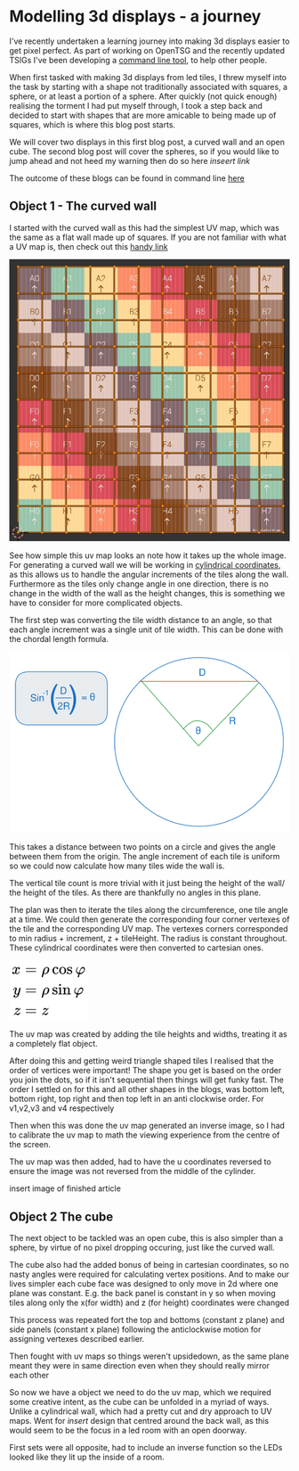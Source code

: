 # Modelling 3d displays - a journey

I've recently undertaken a learning journey into making 3d displays easier to get pixel perfect.
As part of working on OpenTSG and the recently updated TSIGs I've been developing a [command line tool](https://gitlab.com/mm-eng/tsig-demos), 
to help other people.

When first tasked with making 3d displays from led tiles, I threw myself into the task by starting with a
shape not traditionally associated with squares, a sphere, or at least a portion of a sphere.
After quickly (not quick enough) realising the torment I had put myself through, I took a step back and decided to start with
shapes that are more amicable to being made up of squares, which is where this blog post starts.

We will cover two displays in this first blog post, a curved wall and an open cube.
The second blog post will cover the spheres, so if you would like to jump ahead and not heed my warning then do so here *inseert link*

The outcome of these blogs can be found in command line [here](https://gitlab.com/mm-eng/tsig-demos)

## Object 1 - The curved wall

I started with the curved wall as this had the simplest UV map, which was the same as a flat wall made up of squares.
If you are not familiar with what a UV map is, then check out this [handy link](https://conceptartempire.com/uv-mapping-unwrapping/)

!["a curved wall uv map"](./curveUV.jpg)

See how simple this uv map looks an note how it takes up the whole image.
For generating a curved wall we will be working in [cylindrical coordinates](https://en.wikipedia.org/wiki/Cylindrical_coordinate_system),
as this allows us to handle the angular increments of the tiles along the wall.
Furthermore as the tiles only change angle in one direction, there is no change in the width of the
wall as the height changes, this is something we have to consider for more complicated objects.

The first step was converting the tile width distance to an angle, so that each angle increment was a single unit of tile width.
This can be done with the chordal length formula.

!["The chordal length formula"](./chordLength.svg)

This takes a distance between two points on a circle and gives the angle between them from the origin.
The angle increment of each tile is uniform so we could now calculate how many tiles wide the wall is.

The vertical tile count is more trivial with it just being the height of the wall/ the height of the tiles.
As there are thankfully no angles in this plane.

The plan was then to iterate the tiles along the circumference, one tile angle at a time.
We could then generate the corresponding four corner vertexes of the tile and the corresponding UV map.
The vertexes corners corresponded to min radius + increment, z + tileHeight. The radius is constant throughout.
These cylindrical coordinates were then converted to cartesian ones.

!["Cylindrical to cartesian conversion (copyright wikipedia)"](./cylinder2cart.svg)

The uv map was created by adding the tile heights and widths, treating it as a completely flat object.

After doing this and getting weird triangle shaped tiles I realised that the order of vertices were important!
The shape you get is based on the order you join the dots, so if it isn't sequential then things will get funky fast.
The order I settled on for this and all other shapes in the blogs, was
bottom left, bottom right, top right and then top left in an anti clockwise order. For v1,v2,v3 and v4 respectively

Then when this was done the uv map generated an inverse image,
so I had to calibrate the uv map to math the viewing experience from the centre of the screen.

The uv map was then added, had to have the u coordinates reversed to ensure the image was not reversed from the middle of the cylinder.

insert image of finished article

## Object 2 The cube

The next object to be tackled was an open cube, this is also simpler than a sphere,
by virtue of no pixel dropping occuring, just like the curved wall.

The cube also had the added bonus of being in cartesian coordinates,
so no nasty angles were required for calculating vertex positions.
And to make our lives simpler each cube face was designed to only move in 2d where one plane was constant.
E.g. the back panel is constant in y so when moving tiles along only the x(for width) and z (for height) coordinates were changed

This process was repeated fort the top and bottoms (constant z plane) and side panels (constant x plane)
following the anticlockwise motion for assigning vertexes
described earlier. 

Then fought with uv maps so things weren't upsidedown, as the same plane meant they were in same direction even when they should really mirror each other
 
 So now we have a object we need to do the uv map, which we required some creative intent, as the cube can be unfolded in a myriad of ways. Unlike a cylindrical wall, which had a pretty cut and dry approach to UV maps. Went for *insert* design that centred around the back wall, as this would seem to be the focus in a led room with an open doorway.
 
 First sets were all opposite, had to include an inverse function so the LEDs looked like they lit up the inside of a room.
 